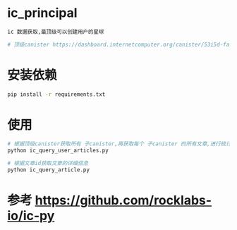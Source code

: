 # ic_principal
```sh
ic 数据获取,最顶级可以创建用户的星球 

# 顶级canister https://dashboard.internetcomputer.org/canister/53i5d-faaaa-aaaan-qda6a-cai


```
# 安装依赖
```sh
pip install -r requirements.txt


```

# 使用
```sh
# 根据顶级canister获取所有 子canister,再获取每个 子canister 的所有文章,进行统计
python ic_query_user_articles.py

# 根据文章id获取文章的详细信息
python ic_query_article.py


```



# 参考 https://github.com/rocklabs-io/ic-py

